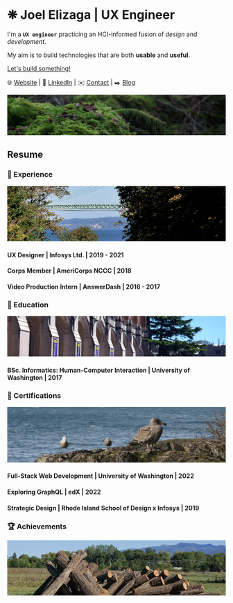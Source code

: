 # ❋ Joel Elizaga | UX Engineer

I'm a **`UX engineer`** practicing an HCI-informed fusion of *design* and
*development*.

My aim is to build technologies that are both **usable** and **useful**.

[Let's build something!](https://joelelizaga.com/#contact)

🌐 [Website](https://joelelizaga.com) | 👔 [LinkedIn](https://linkedin.com/joel-elizaga) | ✉️ [Contact](https://joelelizaga.com/#contact) | ✒️ [Blog](https://joelelizaga.com/blog)

![A mossy rock resting on the forest floor.](/img/mossy-rock.jpg)

## Resume

### 💼 Experience

![Tacoma Narrows bridge.](/img/tacoma-narrows-bridge.jpg)

#### UX Designer | Infosys Ltd. | 2019 - 2021

#### Corps Member | AmeriCorps NCCC | 2018

#### Video Production Intern | AnswerDash | 2016 - 2017

### 🧮 Education

![The front steps of Suzzallo Library at the University of Washington.](/img/uw.jpg)

#### BSc. Informatics: Human-Computer Interaction | University of Washington | 2017

### 📘 Certifications

![Seagulls on a rocky seashore.](/img/seagulls.jpg)

#### Full-Stack Web Development | University of Washington | 2022

#### Exploring GraphQL | edX | 2022

#### Strategic Design | Rhode Island School of Design x Infosys | 2019

### 🏆 Achievements

![Fence posts for a buck & rail fence.](/img/fence-posts.jpg)
